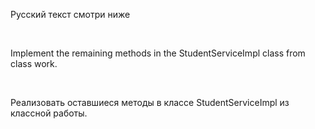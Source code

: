 Русский текст смотри ниже

<br/>

Implement the remaining methods in the StudentServiceImpl class from class work.

<br/>

Реализовать оставшиеся методы в классе StudentServiceImpl из классной работы.
